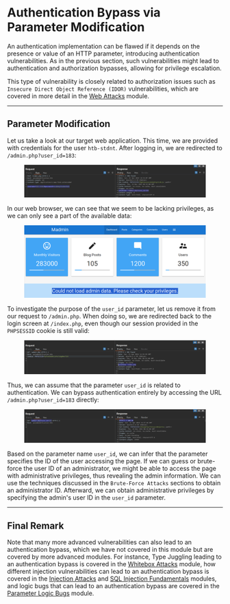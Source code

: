 # Authentication Bypass via Parameter Modification

An authentication implementation can be flawed if it depends on the presence or value of an HTTP parameter, introducing authentication vulnerabilities. As in the previous section, such vulnerabilities might lead to authentication and authorization bypasses, allowing for privilege escalation.

This type of vulnerability is closely related to authorization issues such as `Insecure Direct Object Reference (IDOR)` vulnerabilities, which are covered in more detail in the [Web Attacks](https://academy.hackthebox.com/module/details/134) module.

***

## Parameter Modification

Let us take a look at our target web application. This time, we are provided with credentials for the user `htb-stdnt`. After logging in, we are redirected to `/admin.php?user_id=183`:

<figure><img src="../../../../.gitbook/assets/image (4) (1) (1) (1).png" alt=""><figcaption></figcaption></figure>

In our web browser, we can see that we seem to be lacking privileges, as we can only see a part of the available data:

<figure><img src="../../../../.gitbook/assets/image (5) (1) (1).png" alt=""><figcaption></figcaption></figure>

To investigate the purpose of the `user_id` parameter, let us remove it from our request to `/admin.php`. When doing so, we are redirected back to the login screen at `/index.php`, even though our session provided in the `PHPSESSID` cookie is still valid:

<figure><img src="../../../../.gitbook/assets/image (6) (1).png" alt=""><figcaption></figcaption></figure>

Thus, we can assume that the parameter `user_id` is related to authentication. We can bypass authentication entirely by accessing the URL `/admin.php?user_id=183` directly:

<figure><img src="../../../../.gitbook/assets/image (7) (1).png" alt=""><figcaption></figcaption></figure>

Based on the parameter name `user_id`, we can infer that the parameter specifies the ID of the user accessing the page. If we can guess or brute-force the user ID of an administrator, we might be able to access the page with administrative privileges, thus revealing the admin information. We can use the techniques discussed in the `Brute-Force Attacks` sections to obtain an administrator ID. Afterward, we can obtain administrative privileges by specifying the admin's user ID in the `user_id` parameter.

***

## Final Remark

Note that many more advanced vulnerabilities can also lead to an authentication bypass, which we have not covered in this module but are covered by more advanced modules. For instance, Type Juggling leading to an authentication bypass is covered in the [Whitebox Attacks](https://academy.hackthebox.com/module/details/205) module, how different injection vulnerabilities can lead to an authentication bypass is covered in the [Injection Attacks](https://academy.hackthebox.com/module/details/204) and [SQL Injection Fundamentals](https://academy.hackthebox.com/module/details/33) modules, and logic bugs that can lead to an authentication bypass are covered in the [Parameter Logic Bugs](https://academy.hackthebox.com/module/details/239) module.

